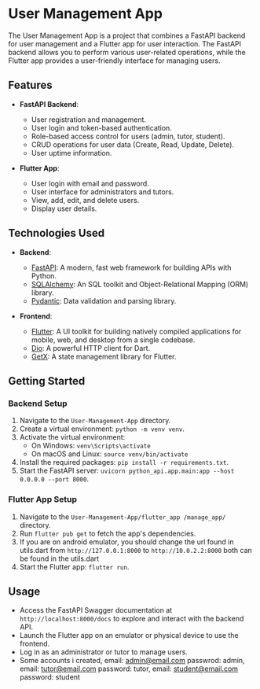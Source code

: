 # User Management App

The User Management App is a project that combines a FastAPI backend for user management and a Flutter app for user interaction. The FastAPI backend allows you to perform various user-related operations, while the Flutter app provides a user-friendly interface for managing users.

## Features

- **FastAPI Backend**:

  - User registration and management.
  - User login and token-based authentication.
  - Role-based access control for users (admin, tutor, student).
  - CRUD operations for user data (Create, Read, Update, Delete).
  - User uptime information.

- **Flutter App**:
  - User login with email and password.
  - User interface for administrators and tutors.
  - View, add, edit, and delete users.
  - Display user details.

## Technologies Used

- **Backend**:

  - [FastAPI](https://fastapi.tiangolo.com/): A modern, fast web framework for building APIs with Python.
  - [SQLAlchemy](https://www.sqlalchemy.org/): An SQL toolkit and Object-Relational Mapping (ORM) library.
  - [Pydantic](https://pydantic-docs.helpmanual.io/): Data validation and parsing library.

- **Frontend**:
  - [Flutter](https://flutter.dev/): A UI toolkit for building natively compiled applications for mobile, web, and desktop from a single codebase.
  - [Dio](https://pub.dev/packages/dio): A powerful HTTP client for Dart.
  - [GetX](https://pub.dev/packages/get): A state management library for Flutter.

## Getting Started

### Backend Setup

1. Navigate to the `User-Management-App` directory.
2. Create a virtual environment: `python -m venv venv`.
3. Activate the virtual environment:
   - On Windows: `venv\Scripts\activate`
   - On macOS and Linux: `source venv/bin/activate`
4. Install the required packages: `pip install -r requirements.txt`.
5. Start the FastAPI server: `uvicorn python_api.app.main:app --host 0.0.0.0 --port 8000`.

### Flutter App Setup

1. Navigate to the `User-Management-App/flutter_app
/manage_app/
` directory.
2. Run `flutter pub get` to fetch the app's dependencies.
3. If you are on android emulator, you should change the url found in utils.dart from `http://127.0.0.1:8000` to `http://10.0.2.2:8000` both can be found in the utils.dart
4. Start the Flutter app: `flutter run`.

## Usage

- Access the FastAPI Swagger documentation at `http://localhost:8000/docs` to explore and interact with the backend API.
- Launch the Flutter app on an emulator or physical device to use the frontend.
- Log in as an administrator or tutor to manage users.
- Some accounts i created, email: admin@email.com passwrod: admin, email: tutor@email.com password: tutor, email: student@email.com password: student
